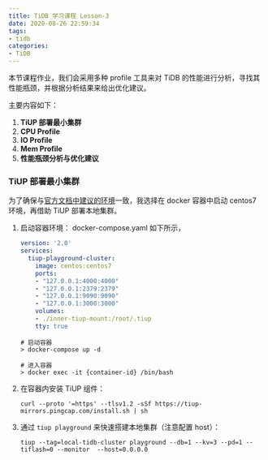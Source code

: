 ```yaml
---
title: TiDB 学习课程 Lesson-3
date: 2020-08-26 22:59:34
tags:
- tidb
categories:
- TiDB
---
```


本节课程作业，我们会采用多种 profile 工具来对 TiDB 的性能进行分析，寻找其性能瓶颈，并根据分析结果来给出优化建议。

主要内容如下：

1. **TiUP 部署最小集群**
2. **CPU Profile**
3. **IO Profile**
4. **Mem Profile**
5. **性能瓶颈分析与优化建议**



### TiUP 部署最小集群
为了确保与[官方文档中建议的环境](https://docs.pingcap.com/zh/tidb/stable/hardware-and-software-requirements)一致，我选择在 docker 容器中启动 centos7 环境，再借助 TiUP 部署本地集群。
1. 启动容器环境：
   docker-compose.yaml 如下所示，
   
   ```yaml
   version: '2.0'
   services:
     tiup-playground-cluster:
       image: centos:centos7
       ports:
       - "127.0.0.1:4000:4000"
       - "127.0.0.1:2379:2379"
       - "127.0.0.1:9090:9090"
       - "127.0.0.1:3000:3000"
       volumes:
       - ./inner-tiup-mount:/root/.tiup
       tty: true
   ```
   ```shell
   # 启动容器
   > docker-compose up -d
   
   # 进入容器
   > docker exec -it {container-id} /bin/bash
   ```
2. 在容器内安装 TiUP 组件：

   ```shell
   curl --proto '=https' --tlsv1.2 -sSf https://tiup-mirrors.pingcap.com/install.sh | sh
   ```
   
3. 通过 `tiup playground` 来快速搭建本地集群（注意配置 host）：
	```shell
	tiup --tag=local-tidb-cluster playground --db=1 --kv=3 --pd=1 --tiflash=0 --monitor  --host=0.0.0.0
	```

	
	
	
	